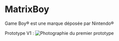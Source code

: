 # MatrixBoy



Game Boy® est une marque déposée par Nintendo®

Prototype V1 :
![Photographie du premier prototype](https://github.com/Marcussacapuces91/MatrixBoy/raw/master/Proto1.jpg "Prototype V1")
